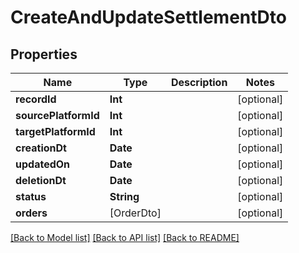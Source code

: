 # CreateAndUpdateSettlementDto

## Properties
Name | Type | Description | Notes
------------ | ------------- | ------------- | -------------
**recordId** | **Int** |  | [optional] 
**sourcePlatformId** | **Int** |  | [optional] 
**targetPlatformId** | **Int** |  | [optional] 
**creationDt** | **Date** |  | [optional] 
**updatedOn** | **Date** |  | [optional] 
**deletionDt** | **Date** |  | [optional] 
**status** | **String** |  | [optional] 
**orders** | [OrderDto] |  | [optional] 

[[Back to Model list]](../README.md#documentation-for-models) [[Back to API list]](../README.md#documentation-for-api-endpoints) [[Back to README]](../README.md)



